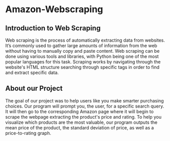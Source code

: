 # Amazon-Webscraping

## Introduction to Web Scraping

Web scraping is the process of automatically extracting data from websites. It’s commonly used to gather large amounts of information from the web without having to manually copy and paste content. Web scraping can be done using various tools and libraries, with Python being one of the most popular languages for this task. Scraping works by navigating through the website's HTML structure searching through specific tags in order to find and extract specific data.

## About our Project

The goal of our project was to help users like you make smarter purchasing choices. Our program will prompt you, the user, for a specific search query. It will then go to the corresponding Amazon page where it will begin to scrape the webpage extracting the product's price and rating. To help you visualize which products are the most valuable, our program outputs the mean price of the product, the standard deviation of price, as well as a price-to-rating graph.

